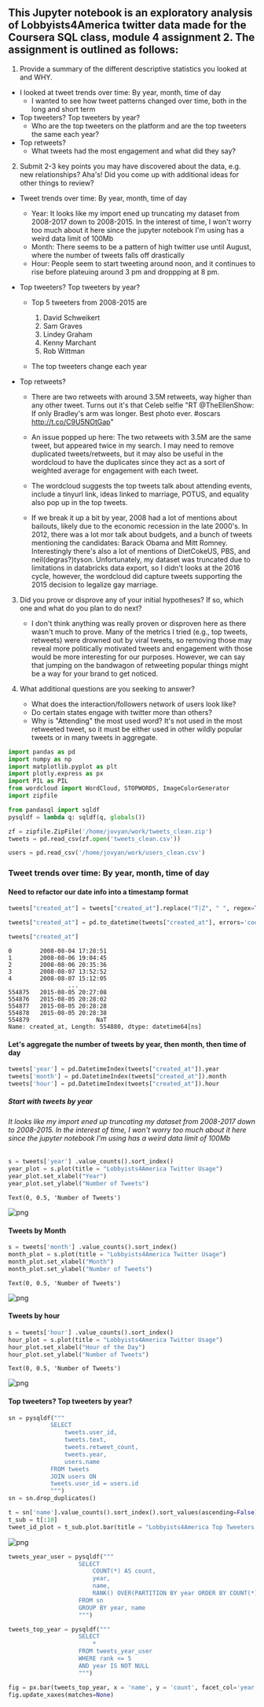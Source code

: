 ## This Jupyter notebook is an exploratory analysis of Lobbyists4America twitter data made for the Coursera SQL class, module 4 assignment 2. The assignment is outlined as follows:

1) Provide a summary of the different descriptive statistics you looked at and WHY.
* I looked at tweet trends over time: By year, month, time of day
    - I wanted to see how tweet patterns changed over time, both in the long and short term
* Top tweeters? Top tweeters by year?
    - Who are the top tweeters on the platform and are the top tweeters the same each year? 
* Top retweets?
    - What tweets had the most engagement and what did they say?
    
2) Submit 2-3 key points you may have discovered about the data, e.g. new relationships? Aha's! Did you come up with additional ideas for other things to review?

* Tweet trends over time: By year, month, time of day
    - Year: It looks like my import ened up truncating my dataset from 2008-2017 down to 2008-2015. In the interest of time, I won't worry too much about it here since the jupyter notebook I'm using has a weird data limit of 100Mb
    - Month: There seems to be a pattern of high twitter use until August, where the number of tweets falls off drastically
    - Hour: People seem to start tweeting around noon, and it continues to rise before plateuing around 3 pm and droppping at 8 pm.

* Top tweeters? Top tweeters by year?
     - Top 5 tweeters from 2008-2015 are 
        1) David Schweikert
        2) Sam Graves
        3) Lindey Graham
        4) Kenny Marchant
        5) Rob Wittman

    - The top tweeters change each year

* Top retweets?
    - There are two retweets with around 3.5M retweets, way higher than any other tweet. Turns out it's that Celeb selfie "RT @TheEllenShow: If only Bradley's arm was longer. Best photo ever. #oscars http://t.co/C9U5NOtGap"
    - An issue popped up here: The two retweets with 3.5M are the same tweet, but appeared twice in my search. I may need to remove duplicated tweets/retweets, but it may also be useful in the wordcloud to have the duplicates since they act as a sort of weighted average for engagement with each tweet. 

    - The wordcloud suggests the top tweets talk about attending events, include a tinyurl link, ideas linked to marriage, POTUS, and equality also pop up in the top tweets. 
    - If we break it up a bit by year, 2008 had a lot of mentions about bailouts, likely due to the economic recession in the late 2000's. In 2012, there was a lot mor talk about budgets, and a bunch of tweets mentioning the candidates: Barack Obama and Mitt Romney. Interestingly there's also a lot of mentions of DietCokeUS, PBS, and neil(degras?)tyson. Unfortunately, my dataset was truncated due to limitations in databricks data export, so I didn't looks at the 2016 cycle, however, the wordcloud did capture tweets supporting the 2015 decision to legalize gay marriage.

3) Did you prove or disprove any of your initial hypotheses? If so, which one and what do you plan to do next?
    - I don't think anything was really proven or disproven here as there wasn't much to prove. Many of the metrics I tried (e.g., top tweets, retweets) were drowned out by viral tweets, so removing those may reveal more politically motivated tweets and engagement with those would be more interesting for our purposes. However, we can say that jumping on the bandwagon of retweeting popular things might be a way for your brand to get noticed.


4) What additional questions are you seeking to answer?

    - What does the interaction/followers network of users look like?
    - Do certain states engage with twitter more than others?
    - Why is "Attending" the most used word? It's not used in the most retweeted tweet, so it must be either used in other wildly popular tweets or in many tweets in aggregate.


```python
import pandas as pd
import numpy as np
import matplotlib.pyplot as plt
import plotly.express as px
import PIL as PIL
from wordcloud import WordCloud, STOPWORDS, ImageColorGenerator
import zipfile

from pandasql import sqldf
pysqldf = lambda q: sqldf(q, globals())
```


```python
zf = zipfile.ZipFile('/home/jovyan/work/tweets_clean.zip') 
tweets = pd.read_csv(zf.open('tweets_clean.csv'))

users = pd.read_csv('/home/jovyan/work/users_clean.csv')
```

### Tweet trends over time: By year, month, time of day

#### Need to refactor our date info into a timestamp format


```python
tweets["created_at"] = tweets["created_at"].replace("T|Z", " ", regex=True)
```


```python
tweets["created_at"] = pd.to_datetime(tweets["created_at"], errors='coerce', format='%Y-%m-%d %H:%M:%S')
```


```python
tweets["created_at"]
```




    0        2008-08-04 17:28:51
    1        2008-08-06 19:04:45
    2        2008-08-06 20:35:36
    3        2008-08-07 13:52:52
    4        2008-08-07 15:12:05
                     ...        
    554875   2015-08-05 20:27:08
    554876   2015-08-05 20:28:02
    554877   2015-08-05 20:28:28
    554878   2015-08-05 20:28:38
    554879                   NaT
    Name: created_at, Length: 554880, dtype: datetime64[ns]



#### Let's aggregate the number of tweets by year, then month, then time of day


```python
tweets['year'] = pd.DatetimeIndex(tweets["created_at"]).year
tweets['month'] = pd.DatetimeIndex(tweets["created_at"]).month
tweets['hour'] = pd.DatetimeIndex(tweets["created_at"]).hour
```

##### Start with tweets by year
###### It looks like my import ened up truncating my dataset from 2008-2017 down to 2008-2015. In the interest of time, I won't worry too much about it here since the jupyter notebook I'm using has a weird data limit of 100Mb


```python
s = tweets['year'] .value_counts().sort_index()
year_plot = s.plot(title = "Lobbyists4America Twitter Usage")
year_plot.set_xlabel("Year")
year_plot.set_ylabel("Number of Tweets")
```




    Text(0, 0.5, 'Number of Tweets')




![png](output_10_1.png)


#### Tweets by Month


```python
s = tweets['month'] .value_counts().sort_index()
month_plot = s.plot(title = "Lobbyists4America Twitter Usage")
month_plot.set_xlabel("Month")
month_plot.set_ylabel("Number of Tweets")
```




    Text(0, 0.5, 'Number of Tweets')




![png](output_12_1.png)


#### Tweets by hour


```python
s = tweets['hour'] .value_counts().sort_index()
hour_plot = s.plot(title = "Lobbyists4America Twitter Usage")
hour_plot.set_xlabel("Hour of the Day")
hour_plot.set_ylabel("Number of Tweets")
```




    Text(0, 0.5, 'Number of Tweets')




![png](output_14_1.png)


#### Top tweeters? Top tweeters by year?


```python
sn = pysqldf("""
            SELECT 
                tweets.user_id,
                tweets.text,
                tweets.retweet_count,
                tweets.year,
                users.name
            FROM tweets
            JOIN users ON
            tweets.user_id = users.id            
            """)
sn = sn.drop_duplicates()
```


```python
t = sn['name'].value_counts().sort_index().sort_values(ascending=False)
t_sub = t[:10]
tweet_id_plot = t_sub.plot.bar(title = "Lobbyists4America Top Tweeters 2008-2015")
```


![png](output_17_0.png)



```python
tweets_year_user = pysqldf("""
                    SELECT
                        COUNT(*) AS count,
                        year,
                        name,
                        RANK() OVER(PARTITION BY year ORDER BY COUNT(*) DESC) AS rank
                    FROM sn
                    GROUP BY year, name
                    """)
```


```python
tweets_top_year = pysqldf("""
                    SELECT
                        *
                    FROM tweets_year_user
                    WHERE rank <= 5
                    AND year IS NOT NULL
                    """)
```


```python
fig = px.bar(tweets_top_year, x = 'name', y = 'count', facet_col='year')
fig.update_xaxes(matches=None)
```


<div>                            <div id="0f9b2bb8-3c29-41e2-a06f-3d66e441b9be" class="plotly-graph-div" style="height:525px; width:100%;"></div>            <script type="text/javascript">                require(["plotly"], function(Plotly) {                    window.PLOTLYENV=window.PLOTLYENV || {};                                    if (document.getElementById("0f9b2bb8-3c29-41e2-a06f-3d66e441b9be")) {                    Plotly.newPlot(                        "0f9b2bb8-3c29-41e2-a06f-3d66e441b9be",                        [{"alignmentgroup":"True","hovertemplate":"year=2008.0\u003cbr\u003ename=%{x}\u003cbr\u003ecount=%{y}\u003cextra\u003e\u003c\u002fextra\u003e","legendgroup":"","marker":{"color":"#636efa","pattern":{"shape":""}},"name":"","offsetgroup":"","orientation":"v","showlegend":false,"textposition":"auto","x":["Senator John Boozman","Rep. Jim Jordan","Jeff Flake","Earl Blumenauer","Henry McMaster"],"xaxis":"x","y":[43,26,25,12,5],"yaxis":"y","type":"bar"},{"alignmentgroup":"True","hovertemplate":"year=2009.0\u003cbr\u003ename=%{x}\u003cbr\u003ecount=%{y}\u003cextra\u003e\u003c\u002fextra\u003e","legendgroup":"","marker":{"color":"#636efa","pattern":{"shape":""}},"name":"","offsetgroup":"","orientation":"v","showlegend":false,"textposition":"auto","x":["Mike Capuano","Henry McMaster","Chellie Pingree","Bill Posey","Steve King"],"xaxis":"x2","y":[599,595,492,474,370],"yaxis":"y2","type":"bar"},{"alignmentgroup":"True","hovertemplate":"year=2010.0\u003cbr\u003ename=%{x}\u003cbr\u003ecount=%{y}\u003cextra\u003e\u003c\u002fextra\u003e","legendgroup":"","marker":{"color":"#636efa","pattern":{"shape":""}},"name":"","offsetgroup":"","orientation":"v","showlegend":false,"textposition":"auto","x":["Jerry Brown","Rep. Mike Coffman","Bill Shuster","Mike Rogers","Henry McMaster"],"xaxis":"x3","y":[827,690,636,529,513],"yaxis":"y3","type":"bar"},{"alignmentgroup":"True","hovertemplate":"year=2011.0\u003cbr\u003ename=%{x}\u003cbr\u003ecount=%{y}\u003cextra\u003e\u003c\u002fextra\u003e","legendgroup":"","marker":{"color":"#636efa","pattern":{"shape":""}},"name":"","offsetgroup":"","orientation":"v","showlegend":false,"textposition":"auto","x":["Rep. Rob Wittman","Rep David Schweikert","Kenny Marchant","Rep. Bob Gibbs","Jeff Denham"],"xaxis":"x4","y":[1103,800,779,684,684],"yaxis":"y4","type":"bar"},{"alignmentgroup":"True","hovertemplate":"year=2012.0\u003cbr\u003ename=%{x}\u003cbr\u003ecount=%{y}\u003cextra\u003e\u003c\u002fextra\u003e","legendgroup":"","marker":{"color":"#636efa","pattern":{"shape":""}},"name":"","offsetgroup":"","orientation":"v","showlegend":false,"textposition":"auto","x":["Kenny Marchant","Senator Mazie Hirono","Governor Mark Dayton","Kim Reynolds","JayInslee"],"xaxis":"x5","y":[1442,1428,1216,1215,1070],"yaxis":"y5","type":"bar"},{"alignmentgroup":"True","hovertemplate":"year=2013.0\u003cbr\u003ename=%{x}\u003cbr\u003ecount=%{y}\u003cextra\u003e\u003c\u002fextra\u003e","legendgroup":"","marker":{"color":"#636efa","pattern":{"shape":""}},"name":"","offsetgroup":"","orientation":"v","showlegend":false,"textposition":"auto","x":["Matt Cartwright","Rep. Sam Graves","Scott DesJarlais","Steve Pearce","Rep. Chris Collins"],"xaxis":"x6","y":[1585,1534,1329,1288,1282],"yaxis":"y6","type":"bar"},{"alignmentgroup":"True","hovertemplate":"year=2014.0\u003cbr\u003ename=%{x}\u003cbr\u003ecount=%{y}\u003cextra\u003e\u003c\u002fextra\u003e","legendgroup":"","marker":{"color":"#636efa","pattern":{"shape":""}},"name":"","offsetgroup":"","orientation":"v","showlegend":false,"textposition":"auto","x":["Darrell Issa","Rep. Sam Graves","James Comer","Brad Wenstrup","Mark Meadows"],"xaxis":"x7","y":[1687,1445,1346,1183,1170],"yaxis":"y7","type":"bar"},{"alignmentgroup":"True","hovertemplate":"year=2015.0\u003cbr\u003ename=%{x}\u003cbr\u003ecount=%{y}\u003cextra\u003e\u003c\u002fextra\u003e","legendgroup":"","marker":{"color":"#636efa","pattern":{"shape":""}},"name":"","offsetgroup":"","orientation":"v","showlegend":false,"textposition":"auto","x":["Elijah E. Cummings","Kevin McCarthy","Steve Bullock","Rep. Tony C\u00e1rdenas","U.S. Rep. Billy Long"],"xaxis":"x8","y":[1234,1133,1083,954,912],"yaxis":"y8","type":"bar"}],                        {"template":{"data":{"histogram2dcontour":[{"type":"histogram2dcontour","colorbar":{"outlinewidth":0,"ticks":""},"colorscale":[[0.0,"#0d0887"],[0.1111111111111111,"#46039f"],[0.2222222222222222,"#7201a8"],[0.3333333333333333,"#9c179e"],[0.4444444444444444,"#bd3786"],[0.5555555555555556,"#d8576b"],[0.6666666666666666,"#ed7953"],[0.7777777777777778,"#fb9f3a"],[0.8888888888888888,"#fdca26"],[1.0,"#f0f921"]]}],"choropleth":[{"type":"choropleth","colorbar":{"outlinewidth":0,"ticks":""}}],"histogram2d":[{"type":"histogram2d","colorbar":{"outlinewidth":0,"ticks":""},"colorscale":[[0.0,"#0d0887"],[0.1111111111111111,"#46039f"],[0.2222222222222222,"#7201a8"],[0.3333333333333333,"#9c179e"],[0.4444444444444444,"#bd3786"],[0.5555555555555556,"#d8576b"],[0.6666666666666666,"#ed7953"],[0.7777777777777778,"#fb9f3a"],[0.8888888888888888,"#fdca26"],[1.0,"#f0f921"]]}],"heatmap":[{"type":"heatmap","colorbar":{"outlinewidth":0,"ticks":""},"colorscale":[[0.0,"#0d0887"],[0.1111111111111111,"#46039f"],[0.2222222222222222,"#7201a8"],[0.3333333333333333,"#9c179e"],[0.4444444444444444,"#bd3786"],[0.5555555555555556,"#d8576b"],[0.6666666666666666,"#ed7953"],[0.7777777777777778,"#fb9f3a"],[0.8888888888888888,"#fdca26"],[1.0,"#f0f921"]]}],"heatmapgl":[{"type":"heatmapgl","colorbar":{"outlinewidth":0,"ticks":""},"colorscale":[[0.0,"#0d0887"],[0.1111111111111111,"#46039f"],[0.2222222222222222,"#7201a8"],[0.3333333333333333,"#9c179e"],[0.4444444444444444,"#bd3786"],[0.5555555555555556,"#d8576b"],[0.6666666666666666,"#ed7953"],[0.7777777777777778,"#fb9f3a"],[0.8888888888888888,"#fdca26"],[1.0,"#f0f921"]]}],"contourcarpet":[{"type":"contourcarpet","colorbar":{"outlinewidth":0,"ticks":""}}],"contour":[{"type":"contour","colorbar":{"outlinewidth":0,"ticks":""},"colorscale":[[0.0,"#0d0887"],[0.1111111111111111,"#46039f"],[0.2222222222222222,"#7201a8"],[0.3333333333333333,"#9c179e"],[0.4444444444444444,"#bd3786"],[0.5555555555555556,"#d8576b"],[0.6666666666666666,"#ed7953"],[0.7777777777777778,"#fb9f3a"],[0.8888888888888888,"#fdca26"],[1.0,"#f0f921"]]}],"surface":[{"type":"surface","colorbar":{"outlinewidth":0,"ticks":""},"colorscale":[[0.0,"#0d0887"],[0.1111111111111111,"#46039f"],[0.2222222222222222,"#7201a8"],[0.3333333333333333,"#9c179e"],[0.4444444444444444,"#bd3786"],[0.5555555555555556,"#d8576b"],[0.6666666666666666,"#ed7953"],[0.7777777777777778,"#fb9f3a"],[0.8888888888888888,"#fdca26"],[1.0,"#f0f921"]]}],"mesh3d":[{"type":"mesh3d","colorbar":{"outlinewidth":0,"ticks":""}}],"scatter":[{"fillpattern":{"fillmode":"overlay","size":10,"solidity":0.2},"type":"scatter"}],"parcoords":[{"type":"parcoords","line":{"colorbar":{"outlinewidth":0,"ticks":""}}}],"scatterpolargl":[{"type":"scatterpolargl","marker":{"colorbar":{"outlinewidth":0,"ticks":""}}}],"bar":[{"error_x":{"color":"#2a3f5f"},"error_y":{"color":"#2a3f5f"},"marker":{"line":{"color":"#E5ECF6","width":0.5},"pattern":{"fillmode":"overlay","size":10,"solidity":0.2}},"type":"bar"}],"scattergeo":[{"type":"scattergeo","marker":{"colorbar":{"outlinewidth":0,"ticks":""}}}],"scatterpolar":[{"type":"scatterpolar","marker":{"colorbar":{"outlinewidth":0,"ticks":""}}}],"histogram":[{"marker":{"pattern":{"fillmode":"overlay","size":10,"solidity":0.2}},"type":"histogram"}],"scattergl":[{"type":"scattergl","marker":{"colorbar":{"outlinewidth":0,"ticks":""}}}],"scatter3d":[{"type":"scatter3d","line":{"colorbar":{"outlinewidth":0,"ticks":""}},"marker":{"colorbar":{"outlinewidth":0,"ticks":""}}}],"scattermapbox":[{"type":"scattermapbox","marker":{"colorbar":{"outlinewidth":0,"ticks":""}}}],"scatterternary":[{"type":"scatterternary","marker":{"colorbar":{"outlinewidth":0,"ticks":""}}}],"scattercarpet":[{"type":"scattercarpet","marker":{"colorbar":{"outlinewidth":0,"ticks":""}}}],"carpet":[{"aaxis":{"endlinecolor":"#2a3f5f","gridcolor":"white","linecolor":"white","minorgridcolor":"white","startlinecolor":"#2a3f5f"},"baxis":{"endlinecolor":"#2a3f5f","gridcolor":"white","linecolor":"white","minorgridcolor":"white","startlinecolor":"#2a3f5f"},"type":"carpet"}],"table":[{"cells":{"fill":{"color":"#EBF0F8"},"line":{"color":"white"}},"header":{"fill":{"color":"#C8D4E3"},"line":{"color":"white"}},"type":"table"}],"barpolar":[{"marker":{"line":{"color":"#E5ECF6","width":0.5},"pattern":{"fillmode":"overlay","size":10,"solidity":0.2}},"type":"barpolar"}],"pie":[{"automargin":true,"type":"pie"}]},"layout":{"autotypenumbers":"strict","colorway":["#636efa","#EF553B","#00cc96","#ab63fa","#FFA15A","#19d3f3","#FF6692","#B6E880","#FF97FF","#FECB52"],"font":{"color":"#2a3f5f"},"hovermode":"closest","hoverlabel":{"align":"left"},"paper_bgcolor":"white","plot_bgcolor":"#E5ECF6","polar":{"bgcolor":"#E5ECF6","angularaxis":{"gridcolor":"white","linecolor":"white","ticks":""},"radialaxis":{"gridcolor":"white","linecolor":"white","ticks":""}},"ternary":{"bgcolor":"#E5ECF6","aaxis":{"gridcolor":"white","linecolor":"white","ticks":""},"baxis":{"gridcolor":"white","linecolor":"white","ticks":""},"caxis":{"gridcolor":"white","linecolor":"white","ticks":""}},"coloraxis":{"colorbar":{"outlinewidth":0,"ticks":""}},"colorscale":{"sequential":[[0.0,"#0d0887"],[0.1111111111111111,"#46039f"],[0.2222222222222222,"#7201a8"],[0.3333333333333333,"#9c179e"],[0.4444444444444444,"#bd3786"],[0.5555555555555556,"#d8576b"],[0.6666666666666666,"#ed7953"],[0.7777777777777778,"#fb9f3a"],[0.8888888888888888,"#fdca26"],[1.0,"#f0f921"]],"sequentialminus":[[0.0,"#0d0887"],[0.1111111111111111,"#46039f"],[0.2222222222222222,"#7201a8"],[0.3333333333333333,"#9c179e"],[0.4444444444444444,"#bd3786"],[0.5555555555555556,"#d8576b"],[0.6666666666666666,"#ed7953"],[0.7777777777777778,"#fb9f3a"],[0.8888888888888888,"#fdca26"],[1.0,"#f0f921"]],"diverging":[[0,"#8e0152"],[0.1,"#c51b7d"],[0.2,"#de77ae"],[0.3,"#f1b6da"],[0.4,"#fde0ef"],[0.5,"#f7f7f7"],[0.6,"#e6f5d0"],[0.7,"#b8e186"],[0.8,"#7fbc41"],[0.9,"#4d9221"],[1,"#276419"]]},"xaxis":{"gridcolor":"white","linecolor":"white","ticks":"","title":{"standoff":15},"zerolinecolor":"white","automargin":true,"zerolinewidth":2},"yaxis":{"gridcolor":"white","linecolor":"white","ticks":"","title":{"standoff":15},"zerolinecolor":"white","automargin":true,"zerolinewidth":2},"scene":{"xaxis":{"backgroundcolor":"#E5ECF6","gridcolor":"white","linecolor":"white","showbackground":true,"ticks":"","zerolinecolor":"white","gridwidth":2},"yaxis":{"backgroundcolor":"#E5ECF6","gridcolor":"white","linecolor":"white","showbackground":true,"ticks":"","zerolinecolor":"white","gridwidth":2},"zaxis":{"backgroundcolor":"#E5ECF6","gridcolor":"white","linecolor":"white","showbackground":true,"ticks":"","zerolinecolor":"white","gridwidth":2}},"shapedefaults":{"line":{"color":"#2a3f5f"}},"annotationdefaults":{"arrowcolor":"#2a3f5f","arrowhead":0,"arrowwidth":1},"geo":{"bgcolor":"white","landcolor":"#E5ECF6","subunitcolor":"white","showland":true,"showlakes":true,"lakecolor":"white"},"title":{"x":0.05},"mapbox":{"style":"light"}}},"xaxis":{"anchor":"y","domain":[0.0,0.1075],"title":{"text":"name"}},"yaxis":{"anchor":"x","domain":[0.0,1.0],"title":{"text":"count"}},"xaxis2":{"anchor":"y2","domain":[0.1275,0.235],"title":{"text":"name"}},"yaxis2":{"anchor":"x2","domain":[0.0,1.0],"matches":"y","showticklabels":false},"xaxis3":{"anchor":"y3","domain":[0.255,0.3625],"title":{"text":"name"}},"yaxis3":{"anchor":"x3","domain":[0.0,1.0],"matches":"y","showticklabels":false},"xaxis4":{"anchor":"y4","domain":[0.3825,0.49],"title":{"text":"name"}},"yaxis4":{"anchor":"x4","domain":[0.0,1.0],"matches":"y","showticklabels":false},"xaxis5":{"anchor":"y5","domain":[0.51,0.6175],"title":{"text":"name"}},"yaxis5":{"anchor":"x5","domain":[0.0,1.0],"matches":"y","showticklabels":false},"xaxis6":{"anchor":"y6","domain":[0.6375,0.745],"title":{"text":"name"}},"yaxis6":{"anchor":"x6","domain":[0.0,1.0],"matches":"y","showticklabels":false},"xaxis7":{"anchor":"y7","domain":[0.765,0.8725],"title":{"text":"name"}},"yaxis7":{"anchor":"x7","domain":[0.0,1.0],"matches":"y","showticklabels":false},"xaxis8":{"anchor":"y8","domain":[0.8925000000000001,1.0],"title":{"text":"name"}},"yaxis8":{"anchor":"x8","domain":[0.0,1.0],"matches":"y","showticklabels":false},"annotations":[{"font":{},"showarrow":false,"text":"year=2008.0","x":0.05375,"xanchor":"center","xref":"paper","y":1.0,"yanchor":"bottom","yref":"paper"},{"font":{},"showarrow":false,"text":"year=2009.0","x":0.18125,"xanchor":"center","xref":"paper","y":1.0,"yanchor":"bottom","yref":"paper"},{"font":{},"showarrow":false,"text":"year=2010.0","x":0.30874999999999997,"xanchor":"center","xref":"paper","y":1.0,"yanchor":"bottom","yref":"paper"},{"font":{},"showarrow":false,"text":"year=2011.0","x":0.43625,"xanchor":"center","xref":"paper","y":1.0,"yanchor":"bottom","yref":"paper"},{"font":{},"showarrow":false,"text":"year=2012.0","x":0.56375,"xanchor":"center","xref":"paper","y":1.0,"yanchor":"bottom","yref":"paper"},{"font":{},"showarrow":false,"text":"year=2013.0","x":0.6912499999999999,"xanchor":"center","xref":"paper","y":1.0,"yanchor":"bottom","yref":"paper"},{"font":{},"showarrow":false,"text":"year=2014.0","x":0.8187500000000001,"xanchor":"center","xref":"paper","y":1.0,"yanchor":"bottom","yref":"paper"},{"font":{},"showarrow":false,"text":"year=2015.0","x":0.94625,"xanchor":"center","xref":"paper","y":1.0,"yanchor":"bottom","yref":"paper"}],"legend":{"tracegroupgap":0},"margin":{"t":60},"barmode":"relative"},                        {"responsive": true}                    ).then(function(){

var gd = document.getElementById('0f9b2bb8-3c29-41e2-a06f-3d66e441b9be');
var x = new MutationObserver(function (mutations, observer) {{
        var display = window.getComputedStyle(gd).display;
        if (!display || display === 'none') {{
            console.log([gd, 'removed!']);
            Plotly.purge(gd);
            observer.disconnect();
        }}
}});

// Listen for the removal of the full notebook cells
var notebookContainer = gd.closest('#notebook-container');
if (notebookContainer) {{
    x.observe(notebookContainer, {childList: true});
}}

// Listen for the clearing of the current output cell
var outputEl = gd.closest('.output');
if (outputEl) {{
    x.observe(outputEl, {childList: true});
}}

                        })                };                });            </script>        </div>


#### Top retweets?


```python
tweets_year = pysqldf("""
                    SELECT
                        year,
                        retweet_count,
                        text,
                        name,
                        RANK() OVER(PARTITION BY year ORDER BY retweet_count DESC) AS rank
                    FROM sn
                    """)
```


```python
top_tweets_year = pysqldf("""
                    SELECT
                        year,
                        retweet_count,
                        text,
                        name
                    FROM tweets_year
                    WHERE rank <=5
                    AND year IS NOT NULL
                    """)
no_dupes = top_tweets_year.drop_duplicates()
```


```python
fig = px.bar(no_dupes, x = 'name', y = 'retweet_count', facet_col='year')
fig.update_xaxes(matches=None)
```


<div>                            <div id="0e32995d-2621-4811-9394-38ae13eef3e5" class="plotly-graph-div" style="height:525px; width:100%;"></div>            <script type="text/javascript">                require(["plotly"], function(Plotly) {                    window.PLOTLYENV=window.PLOTLYENV || {};                                    if (document.getElementById("0e32995d-2621-4811-9394-38ae13eef3e5")) {                    Plotly.newPlot(                        "0e32995d-2621-4811-9394-38ae13eef3e5",                        [{"alignmentgroup":"True","hovertemplate":"year=2008.0\u003cbr\u003ename=%{x}\u003cbr\u003eretweet_count=%{y}\u003cextra\u003e\u003c\u002fextra\u003e","legendgroup":"","marker":{"color":"#636efa","pattern":{"shape":""}},"name":"","offsetgroup":"","orientation":"v","showlegend":false,"textposition":"auto","x":["Senator John Boozman","Senator John Boozman","Senator John Boozman","Senator John Boozman","Senator John Boozman","Senator John Boozman","Senator John Boozman","Senator John Boozman","Senator John Boozman","Senator John Boozman","Senator John Boozman","Jeff Flake","Senator John Boozman","Senator John Boozman","Senator John Boozman","Senator John Boozman","Senator John Boozman","Senator John Boozman","Senator John Boozman","Jeff Flake","Jeff Flake","Jeff Flake","Jeff Flake","Jeff Flake","Jeff Flake","Senator John Boozman","Jeff Flake","Jeff Flake","Jeff Flake","Jeff Flake","Senator John Boozman","Senator John Boozman","Senator John Boozman","Senator John Boozman","Jeff Flake","Jeff Flake","Jeff Flake","Jeff Flake","Earl Blumenauer","Earl Blumenauer","Earl Blumenauer","Earl Blumenauer","Earl Blumenauer","Earl Blumenauer","Earl Blumenauer","Earl Blumenauer","Earl Blumenauer","Earl Blumenauer","Earl Blumenauer","Earl Blumenauer","Jeff Flake","Jeff Flake","Senator John Boozman","Jeff Flake","Senator John Boozman","Jeff Flake","Senator John Boozman","Jeff Flake","Senator John Boozman","Senator John Boozman","Senator John Boozman","Senator John Boozman","Senator John Boozman","Senator John Boozman","Senator John Boozman","Senator John Boozman","Senator John Boozman","Senator John Boozman","Senator John Boozman","Jeff Flake","Jeff Flake","Jeff Flake","Senator John Boozman","Senator John Boozman","Senator John Boozman","Jeff Flake","Senator John Boozman","Henry McMaster","Rep. Jim Jordan","Rep. Jim Jordan","Rep. Jim Jordan","Rep. Jim Jordan","Rep. Jim Jordan","Rep. Jim Jordan","Rep. Jim Jordan","Rep. Jim Jordan","Rep. Jim Jordan","Senator John Boozman","Senator John Boozman","Rep. Jim Jordan","Rep. Jim Jordan","Rep. Jim Jordan","Rep. Jim Jordan","Henry McMaster","Rep. Jim Jordan","Rep. Jim Jordan","Rep. Jim Jordan","Rep. Jim Jordan","Rep. Jim Jordan","Rep. Jim Jordan","Rep. Jim Jordan","Rep. Jim Jordan","Rep. Jim Jordan","Rep. Jim Jordan","Henry McMaster","Rep. Jim Jordan","Rep. Jim Jordan","Henry McMaster","Henry McMaster","Jeff Flake","Rep. Jim Jordan"],"xaxis":"x","y":[0.0,0.0,0.0,0.0,0.0,0.0,0.0,0.0,0.0,0.0,0.0,0.0,0.0,0.0,0.0,0.0,0.0,0.0,0.0,0.0,0.0,0.0,0.0,0.0,0.0,0.0,0.0,0.0,0.0,0.0,0.0,0.0,0.0,0.0,0.0,0.0,0.0,0.0,0.0,0.0,0.0,0.0,0.0,0.0,0.0,0.0,0.0,0.0,0.0,0.0,0.0,0.0,0.0,0.0,0.0,0.0,0.0,0.0,0.0,0.0,0.0,0.0,0.0,0.0,0.0,0.0,0.0,0.0,0.0,0.0,0.0,0.0,0.0,0.0,0.0,0.0,0.0,0.0,0.0,0.0,0.0,0.0,0.0,0.0,0.0,0.0,0.0,0.0,0.0,0.0,0.0,0.0,0.0,0.0,0.0,0.0,0.0,0.0,0.0,0.0,0.0,0.0,0.0,0.0,0.0,0.0,0.0,0.0,0.0,0.0,0.0],"yaxis":"y","type":"bar"},{"alignmentgroup":"True","hovertemplate":"year=2009.0\u003cbr\u003ename=%{x}\u003cbr\u003eretweet_count=%{y}\u003cextra\u003e\u003c\u002fextra\u003e","legendgroup":"","marker":{"color":"#636efa","pattern":{"shape":""}},"name":"","offsetgroup":"","orientation":"v","showlegend":false,"textposition":"auto","x":["Claire McCaskill","Claire McCaskill","Claire McCaskill","Claire McCaskill","Claire McCaskill"],"xaxis":"x2","y":[191.0,75.0,37.0,32.0,29.0],"yaxis":"y2","type":"bar"},{"alignmentgroup":"True","hovertemplate":"year=2010.0\u003cbr\u003ename=%{x}\u003cbr\u003eretweet_count=%{y}\u003cextra\u003e\u003c\u002fextra\u003e","legendgroup":"","marker":{"color":"#636efa","pattern":{"shape":""}},"name":"","offsetgroup":"","orientation":"v","showlegend":false,"textposition":"auto","x":["Bob Brady","Rep. John Larson","Rep. Rob Wittman","Rep. John Larson","Bob Brady"],"xaxis":"x3","y":[2876.0,1177.0,1084.0,1082.0,587.0],"yaxis":"y3","type":"bar"},{"alignmentgroup":"True","hovertemplate":"year=2011.0\u003cbr\u003ename=%{x}\u003cbr\u003eretweet_count=%{y}\u003cextra\u003e\u003c\u002fextra\u003e","legendgroup":"","marker":{"color":"#636efa","pattern":{"shape":""}},"name":"","offsetgroup":"","orientation":"v","showlegend":false,"textposition":"auto","x":["Lamar Smith","Mike Conaway","Senator Ron Johnson","Devin Nunes","Jerry Brown"],"xaxis":"x4","y":[3526.0,2246.0,2244.0,1975.0,1712.0],"yaxis":"y4","type":"bar"},{"alignmentgroup":"True","hovertemplate":"year=2012.0\u003cbr\u003ename=%{x}\u003cbr\u003eretweet_count=%{y}\u003cextra\u003e\u003c\u002fextra\u003e","legendgroup":"","marker":{"color":"#636efa","pattern":{"shape":""}},"name":"","offsetgroup":"","orientation":"v","showlegend":false,"textposition":"auto","x":["Earl Blumenauer","Bob Brady","Sanford Bishop, Jr.","Kim Reynolds","RepScottPerry"],"xaxis":"x5","y":[57973.0,52084.0,24580.0,9102.0,9032.0],"yaxis":"y5","type":"bar"},{"alignmentgroup":"True","hovertemplate":"year=2013.0\u003cbr\u003ename=%{x}\u003cbr\u003eretweet_count=%{y}\u003cextra\u003e\u003c\u002fextra\u003e","legendgroup":"","marker":{"color":"#636efa","pattern":{"shape":""}},"name":"","offsetgroup":"","orientation":"v","showlegend":false,"textposition":"auto","x":["Pete Sessions","Kenny Marchant","Elizabeth Warren","Rep. Mark Pocan","Linda T. S\u00e1nchez"],"xaxis":"x6","y":[124224.0,66824.0,66824.0,64931.0,64931.0],"yaxis":"y6","type":"bar"},{"alignmentgroup":"True","hovertemplate":"year=2014.0\u003cbr\u003ename=%{x}\u003cbr\u003eretweet_count=%{y}\u003cextra\u003e\u003c\u002fextra\u003e","legendgroup":"","marker":{"color":"#636efa","pattern":{"shape":""}},"name":"","offsetgroup":"","orientation":"v","showlegend":false,"textposition":"auto","x":["Mark Takano","Ann McLane Kuster","Rep. Danny Davis","James E. Clyburn","Bobby L. Rush","Congressmember Bass","Chellie Pingree","David E. Price"],"xaxis":"x7","y":[3447358.0,3447355.0,90710.0,79116.0,79116.0,79116.0,79116.0,79116.0],"yaxis":"y7","type":"bar"},{"alignmentgroup":"True","hovertemplate":"year=2015.0\u003cbr\u003ename=%{x}\u003cbr\u003eretweet_count=%{y}\u003cextra\u003e\u003c\u002fextra\u003e","legendgroup":"","marker":{"color":"#636efa","pattern":{"shape":""}},"name":"","offsetgroup":"","orientation":"v","showlegend":false,"textposition":"auto","x":["Rep. Rick Larsen","Sen. Maria Cantwell","Governor Dan Malloy","David E. Price","Rep. Tony C\u00e1rdenas","Chellie Pingree","Jan Schakowsky","Rep. Lois Frankel"],"xaxis":"x8","y":[418637.0,418637.0,418637.0,418637.0,418635.0,418635.0,418635.0,418635.0],"yaxis":"y8","type":"bar"}],                        {"template":{"data":{"histogram2dcontour":[{"type":"histogram2dcontour","colorbar":{"outlinewidth":0,"ticks":""},"colorscale":[[0.0,"#0d0887"],[0.1111111111111111,"#46039f"],[0.2222222222222222,"#7201a8"],[0.3333333333333333,"#9c179e"],[0.4444444444444444,"#bd3786"],[0.5555555555555556,"#d8576b"],[0.6666666666666666,"#ed7953"],[0.7777777777777778,"#fb9f3a"],[0.8888888888888888,"#fdca26"],[1.0,"#f0f921"]]}],"choropleth":[{"type":"choropleth","colorbar":{"outlinewidth":0,"ticks":""}}],"histogram2d":[{"type":"histogram2d","colorbar":{"outlinewidth":0,"ticks":""},"colorscale":[[0.0,"#0d0887"],[0.1111111111111111,"#46039f"],[0.2222222222222222,"#7201a8"],[0.3333333333333333,"#9c179e"],[0.4444444444444444,"#bd3786"],[0.5555555555555556,"#d8576b"],[0.6666666666666666,"#ed7953"],[0.7777777777777778,"#fb9f3a"],[0.8888888888888888,"#fdca26"],[1.0,"#f0f921"]]}],"heatmap":[{"type":"heatmap","colorbar":{"outlinewidth":0,"ticks":""},"colorscale":[[0.0,"#0d0887"],[0.1111111111111111,"#46039f"],[0.2222222222222222,"#7201a8"],[0.3333333333333333,"#9c179e"],[0.4444444444444444,"#bd3786"],[0.5555555555555556,"#d8576b"],[0.6666666666666666,"#ed7953"],[0.7777777777777778,"#fb9f3a"],[0.8888888888888888,"#fdca26"],[1.0,"#f0f921"]]}],"heatmapgl":[{"type":"heatmapgl","colorbar":{"outlinewidth":0,"ticks":""},"colorscale":[[0.0,"#0d0887"],[0.1111111111111111,"#46039f"],[0.2222222222222222,"#7201a8"],[0.3333333333333333,"#9c179e"],[0.4444444444444444,"#bd3786"],[0.5555555555555556,"#d8576b"],[0.6666666666666666,"#ed7953"],[0.7777777777777778,"#fb9f3a"],[0.8888888888888888,"#fdca26"],[1.0,"#f0f921"]]}],"contourcarpet":[{"type":"contourcarpet","colorbar":{"outlinewidth":0,"ticks":""}}],"contour":[{"type":"contour","colorbar":{"outlinewidth":0,"ticks":""},"colorscale":[[0.0,"#0d0887"],[0.1111111111111111,"#46039f"],[0.2222222222222222,"#7201a8"],[0.3333333333333333,"#9c179e"],[0.4444444444444444,"#bd3786"],[0.5555555555555556,"#d8576b"],[0.6666666666666666,"#ed7953"],[0.7777777777777778,"#fb9f3a"],[0.8888888888888888,"#fdca26"],[1.0,"#f0f921"]]}],"surface":[{"type":"surface","colorbar":{"outlinewidth":0,"ticks":""},"colorscale":[[0.0,"#0d0887"],[0.1111111111111111,"#46039f"],[0.2222222222222222,"#7201a8"],[0.3333333333333333,"#9c179e"],[0.4444444444444444,"#bd3786"],[0.5555555555555556,"#d8576b"],[0.6666666666666666,"#ed7953"],[0.7777777777777778,"#fb9f3a"],[0.8888888888888888,"#fdca26"],[1.0,"#f0f921"]]}],"mesh3d":[{"type":"mesh3d","colorbar":{"outlinewidth":0,"ticks":""}}],"scatter":[{"fillpattern":{"fillmode":"overlay","size":10,"solidity":0.2},"type":"scatter"}],"parcoords":[{"type":"parcoords","line":{"colorbar":{"outlinewidth":0,"ticks":""}}}],"scatterpolargl":[{"type":"scatterpolargl","marker":{"colorbar":{"outlinewidth":0,"ticks":""}}}],"bar":[{"error_x":{"color":"#2a3f5f"},"error_y":{"color":"#2a3f5f"},"marker":{"line":{"color":"#E5ECF6","width":0.5},"pattern":{"fillmode":"overlay","size":10,"solidity":0.2}},"type":"bar"}],"scattergeo":[{"type":"scattergeo","marker":{"colorbar":{"outlinewidth":0,"ticks":""}}}],"scatterpolar":[{"type":"scatterpolar","marker":{"colorbar":{"outlinewidth":0,"ticks":""}}}],"histogram":[{"marker":{"pattern":{"fillmode":"overlay","size":10,"solidity":0.2}},"type":"histogram"}],"scattergl":[{"type":"scattergl","marker":{"colorbar":{"outlinewidth":0,"ticks":""}}}],"scatter3d":[{"type":"scatter3d","line":{"colorbar":{"outlinewidth":0,"ticks":""}},"marker":{"colorbar":{"outlinewidth":0,"ticks":""}}}],"scattermapbox":[{"type":"scattermapbox","marker":{"colorbar":{"outlinewidth":0,"ticks":""}}}],"scatterternary":[{"type":"scatterternary","marker":{"colorbar":{"outlinewidth":0,"ticks":""}}}],"scattercarpet":[{"type":"scattercarpet","marker":{"colorbar":{"outlinewidth":0,"ticks":""}}}],"carpet":[{"aaxis":{"endlinecolor":"#2a3f5f","gridcolor":"white","linecolor":"white","minorgridcolor":"white","startlinecolor":"#2a3f5f"},"baxis":{"endlinecolor":"#2a3f5f","gridcolor":"white","linecolor":"white","minorgridcolor":"white","startlinecolor":"#2a3f5f"},"type":"carpet"}],"table":[{"cells":{"fill":{"color":"#EBF0F8"},"line":{"color":"white"}},"header":{"fill":{"color":"#C8D4E3"},"line":{"color":"white"}},"type":"table"}],"barpolar":[{"marker":{"line":{"color":"#E5ECF6","width":0.5},"pattern":{"fillmode":"overlay","size":10,"solidity":0.2}},"type":"barpolar"}],"pie":[{"automargin":true,"type":"pie"}]},"layout":{"autotypenumbers":"strict","colorway":["#636efa","#EF553B","#00cc96","#ab63fa","#FFA15A","#19d3f3","#FF6692","#B6E880","#FF97FF","#FECB52"],"font":{"color":"#2a3f5f"},"hovermode":"closest","hoverlabel":{"align":"left"},"paper_bgcolor":"white","plot_bgcolor":"#E5ECF6","polar":{"bgcolor":"#E5ECF6","angularaxis":{"gridcolor":"white","linecolor":"white","ticks":""},"radialaxis":{"gridcolor":"white","linecolor":"white","ticks":""}},"ternary":{"bgcolor":"#E5ECF6","aaxis":{"gridcolor":"white","linecolor":"white","ticks":""},"baxis":{"gridcolor":"white","linecolor":"white","ticks":""},"caxis":{"gridcolor":"white","linecolor":"white","ticks":""}},"coloraxis":{"colorbar":{"outlinewidth":0,"ticks":""}},"colorscale":{"sequential":[[0.0,"#0d0887"],[0.1111111111111111,"#46039f"],[0.2222222222222222,"#7201a8"],[0.3333333333333333,"#9c179e"],[0.4444444444444444,"#bd3786"],[0.5555555555555556,"#d8576b"],[0.6666666666666666,"#ed7953"],[0.7777777777777778,"#fb9f3a"],[0.8888888888888888,"#fdca26"],[1.0,"#f0f921"]],"sequentialminus":[[0.0,"#0d0887"],[0.1111111111111111,"#46039f"],[0.2222222222222222,"#7201a8"],[0.3333333333333333,"#9c179e"],[0.4444444444444444,"#bd3786"],[0.5555555555555556,"#d8576b"],[0.6666666666666666,"#ed7953"],[0.7777777777777778,"#fb9f3a"],[0.8888888888888888,"#fdca26"],[1.0,"#f0f921"]],"diverging":[[0,"#8e0152"],[0.1,"#c51b7d"],[0.2,"#de77ae"],[0.3,"#f1b6da"],[0.4,"#fde0ef"],[0.5,"#f7f7f7"],[0.6,"#e6f5d0"],[0.7,"#b8e186"],[0.8,"#7fbc41"],[0.9,"#4d9221"],[1,"#276419"]]},"xaxis":{"gridcolor":"white","linecolor":"white","ticks":"","title":{"standoff":15},"zerolinecolor":"white","automargin":true,"zerolinewidth":2},"yaxis":{"gridcolor":"white","linecolor":"white","ticks":"","title":{"standoff":15},"zerolinecolor":"white","automargin":true,"zerolinewidth":2},"scene":{"xaxis":{"backgroundcolor":"#E5ECF6","gridcolor":"white","linecolor":"white","showbackground":true,"ticks":"","zerolinecolor":"white","gridwidth":2},"yaxis":{"backgroundcolor":"#E5ECF6","gridcolor":"white","linecolor":"white","showbackground":true,"ticks":"","zerolinecolor":"white","gridwidth":2},"zaxis":{"backgroundcolor":"#E5ECF6","gridcolor":"white","linecolor":"white","showbackground":true,"ticks":"","zerolinecolor":"white","gridwidth":2}},"shapedefaults":{"line":{"color":"#2a3f5f"}},"annotationdefaults":{"arrowcolor":"#2a3f5f","arrowhead":0,"arrowwidth":1},"geo":{"bgcolor":"white","landcolor":"#E5ECF6","subunitcolor":"white","showland":true,"showlakes":true,"lakecolor":"white"},"title":{"x":0.05},"mapbox":{"style":"light"}}},"xaxis":{"anchor":"y","domain":[0.0,0.1075],"title":{"text":"name"}},"yaxis":{"anchor":"x","domain":[0.0,1.0],"title":{"text":"retweet_count"}},"xaxis2":{"anchor":"y2","domain":[0.1275,0.235],"title":{"text":"name"}},"yaxis2":{"anchor":"x2","domain":[0.0,1.0],"matches":"y","showticklabels":false},"xaxis3":{"anchor":"y3","domain":[0.255,0.3625],"title":{"text":"name"}},"yaxis3":{"anchor":"x3","domain":[0.0,1.0],"matches":"y","showticklabels":false},"xaxis4":{"anchor":"y4","domain":[0.3825,0.49],"title":{"text":"name"}},"yaxis4":{"anchor":"x4","domain":[0.0,1.0],"matches":"y","showticklabels":false},"xaxis5":{"anchor":"y5","domain":[0.51,0.6175],"title":{"text":"name"}},"yaxis5":{"anchor":"x5","domain":[0.0,1.0],"matches":"y","showticklabels":false},"xaxis6":{"anchor":"y6","domain":[0.6375,0.745],"title":{"text":"name"}},"yaxis6":{"anchor":"x6","domain":[0.0,1.0],"matches":"y","showticklabels":false},"xaxis7":{"anchor":"y7","domain":[0.765,0.8725],"title":{"text":"name"}},"yaxis7":{"anchor":"x7","domain":[0.0,1.0],"matches":"y","showticklabels":false},"xaxis8":{"anchor":"y8","domain":[0.8925000000000001,1.0],"title":{"text":"name"}},"yaxis8":{"anchor":"x8","domain":[0.0,1.0],"matches":"y","showticklabels":false},"annotations":[{"font":{},"showarrow":false,"text":"year=2008.0","x":0.05375,"xanchor":"center","xref":"paper","y":1.0,"yanchor":"bottom","yref":"paper"},{"font":{},"showarrow":false,"text":"year=2009.0","x":0.18125,"xanchor":"center","xref":"paper","y":1.0,"yanchor":"bottom","yref":"paper"},{"font":{},"showarrow":false,"text":"year=2010.0","x":0.30874999999999997,"xanchor":"center","xref":"paper","y":1.0,"yanchor":"bottom","yref":"paper"},{"font":{},"showarrow":false,"text":"year=2011.0","x":0.43625,"xanchor":"center","xref":"paper","y":1.0,"yanchor":"bottom","yref":"paper"},{"font":{},"showarrow":false,"text":"year=2012.0","x":0.56375,"xanchor":"center","xref":"paper","y":1.0,"yanchor":"bottom","yref":"paper"},{"font":{},"showarrow":false,"text":"year=2013.0","x":0.6912499999999999,"xanchor":"center","xref":"paper","y":1.0,"yanchor":"bottom","yref":"paper"},{"font":{},"showarrow":false,"text":"year=2014.0","x":0.8187500000000001,"xanchor":"center","xref":"paper","y":1.0,"yanchor":"bottom","yref":"paper"},{"font":{},"showarrow":false,"text":"year=2015.0","x":0.94625,"xanchor":"center","xref":"paper","y":1.0,"yanchor":"bottom","yref":"paper"}],"legend":{"tracegroupgap":0},"margin":{"t":60},"barmode":"relative"},                        {"responsive": true}                    ).then(function(){

var gd = document.getElementById('0e32995d-2621-4811-9394-38ae13eef3e5');
var x = new MutationObserver(function (mutations, observer) {{
        var display = window.getComputedStyle(gd).display;
        if (!display || display === 'none') {{
            console.log([gd, 'removed!']);
            Plotly.purge(gd);
            observer.disconnect();
        }}
}});

// Listen for the removal of the full notebook cells
var notebookContainer = gd.closest('#notebook-container');
if (notebookContainer) {{
    x.observe(notebookContainer, {childList: true});
}}

// Listen for the clearing of the current output cell
var outputEl = gd.closest('.output');
if (outputEl) {{
    x.observe(outputEl, {childList: true});
}}

                        })                };                });            </script>        </div>


#### There are two tweets in 2014 with 3.5 million retweets each. What are they? What words do the top retweets include (excluding these two outliers)?


```python
top_rt = pysqldf("""
                SELECT
                    year,
                    retweet_count,
                    text,
                    name
                FROM tweets_year
                WHERE retweet_count > 1000000
                AND year IS NOT NULL
                """)
```


```python
with pd.option_context('display.max_colwidth', None):
  display(top_rt)
```


<div>
<style scoped>
    .dataframe tbody tr th:only-of-type {
        vertical-align: middle;
    }

    .dataframe tbody tr th {
        vertical-align: top;
    }

    .dataframe thead th {
        text-align: right;
    }
</style>
<table border="1" class="dataframe">
  <thead>
    <tr style="text-align: right;">
      <th></th>
      <th>year</th>
      <th>retweet_count</th>
      <th>text</th>
      <th>name</th>
    </tr>
  </thead>
  <tbody>
    <tr>
      <th>0</th>
      <td>2014.0</td>
      <td>3447358.0</td>
      <td>RT @TheEllenShow: If only Bradley's arm was longer. Best photo ever. #oscars http://t.co/C9U5NOtGap</td>
      <td>Mark Takano</td>
    </tr>
    <tr>
      <th>1</th>
      <td>2014.0</td>
      <td>3447355.0</td>
      <td>RT @TheEllenShow: If only Bradley's arm was longer. Best photo ever. #oscars http://t.co/C9U5NOtGap</td>
      <td>Ann McLane Kuster</td>
    </tr>
  </tbody>
</table>
</div>


#### Hmm...Looks like I may need to consider handling text prefaced by "RT" since I'm getting duplicates. It may not be and issue, though, since it's a tweet from a new person each time and it adds weight to our wordcloud. Let's try it both ways starting with all the text as a wordcloud


```python
text = ' '.join(top_rt['text'].tolist())

# Create and generate a word cloud image:
wordcloud = WordCloud().generate(text)

# Display the generated image:
plt.imshow(wordcloud, interpolation='bilinear')
plt.axis("off")
plt.show()
```


![png](output_29_0.png)


#### What about top 5 reweeted tweets of all time? We will try looking at duplicated and unique tweet text 
#### Here's the top 5 retweeted tweets by year with duplicates


```python
text = ' '.join(top_tweets_year['text'].tolist())

# Create and generate a word cloud image:
wordcloud = WordCloud().generate(text)

# Display the generated image:
plt.imshow(wordcloud, interpolation='bilinear')
plt.axis("off")
plt.show()
```


![png](output_31_0.png)



```python
#### Here's the top retweeted tweets without text duplicates; they actually look pretty similar
```


```python
top_tweets_year_noname = pysqldf("""
                    SELECT
                        year,
                        retweet_count,
                        text
                    FROM tweets_year
                    WHERE rank <=5
                    AND year IS NOT NULL
                    """)

no_dupes = top_tweets_year_noname.drop_duplicates()

text = ' '.join(no_dupes['text'].tolist())

# Create and generate a word cloud image:
wordcloud = WordCloud().generate(text)

# Display the generated image:
plt.imshow(wordcloud, interpolation='bilinear')
plt.axis("off")
plt.show()
```


![png](output_33_0.png)


#### I would like to facet the word cloud by year, but it seems like a ton of extra work that I don't need to do for this project. Instead, I'm just going to look at the word clouds during presidential election years (i.e., 2008 and 2012). It would be great to look at 2016, but my dataset got truncated by databricks export, instead I will look at 2015.


```python
top_tweets_2008 = pysqldf("""
                    SELECT
                        year,
                        retweet_count,
                        text
                    FROM tweets_year
                    WHERE rank <=5
                    AND year = 2008
                    """)
no_dupes = top_tweets_2008.drop_duplicates()


text = ' '.join(no_dupes['text'].tolist())

# Create and generate a word cloud image:
wordcloud = WordCloud().generate(text)

# Display the generated image:
plt.imshow(wordcloud, interpolation='bilinear')
plt.axis("off")
plt.show()
```


![png](output_35_0.png)



```python
top_tweets_2012 = pysqldf("""
                    SELECT
                        year,
                        retweet_count,
                        text
                    FROM tweets_year
                    WHERE rank <=5
                    AND year = 2012
                    """)
no_dupes = top_tweets_2012.drop_duplicates()


text = ' '.join(no_dupes['text'].tolist())

# Create and generate a word cloud image:
wordcloud = WordCloud().generate(text)

# Display the generated image:
plt.imshow(wordcloud, interpolation='bilinear')
plt.axis("off")
plt.show()
```


![png](output_36_0.png)



```python
top_tweets_2015 = pysqldf("""
                    SELECT
                        year,
                        retweet_count,
                        text
                    FROM tweets_year
                    WHERE rank <=5
                    AND year = 2015
                    """)
no_dupes = top_tweets_2015.drop_duplicates()


text = ' '.join(no_dupes['text'].tolist())

# Create and generate a word cloud image:
wordcloud = WordCloud().generate(text)

# Display the generated image:
plt.imshow(wordcloud, interpolation='bilinear')
plt.axis("off")
plt.show()
```


![png](output_37_0.png)

